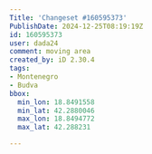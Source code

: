 ```yaml
---
Title: 'Changeset #160595373'
PublishDate: 2024-12-25T08:19:19Z
id: 160595373
user: dada24
comment: moving area
created_by: iD 2.30.4
tags:
- Montenegro
- Budva
bbox:
  min_lon: 18.8491558
  min_lat: 42.2880046
  max_lon: 18.8494772
  max_lat: 42.288231

---
```

